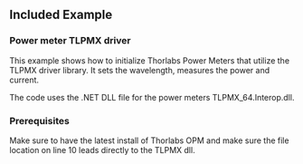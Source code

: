 ## Included Example

### Power meter TLPMX driver
This example shows how to initialize Thorlabs Power Meters that utilize the TLPMX driver library. It sets the wavelength, measures the power and current.

The code uses the .NET DLL file for the power meters TLPMX_64.Interop.dll.

### Prerequisites
Make sure to have the latest install of Thorlabs OPM and make sure the file location on line 10 leads directly to the TLPMX dll.


